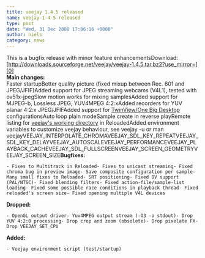 ```yaml
---
title: veejay 1.4.5 released
name: veejay-1-4-5-released
type: post
date: "Wed, 31 Dec 2008 17:06:16 +0000"
author: niels
category: news
---
```

  
This is a bugfix release with minor feature enhancementsDownload:[http://downloads.sourceforge.net/veejay/veejay-1.4.5.tar.bz2?use_mirror=][0]  
**Main changes:**  
Faster startupBetter quality picture (fixed mixup between Rec. 601 and JPEG/JFIF)Added support for JPEG streaming webcams (V4L1), tested with ov51x-jpegSlow motion works for mixing samplesAdded support for MJPEG-b, Lossless JPEG, YUV4MPEG 4:2:xAdded recorders for YUV planar 4:2:x JPEG/JFIFAdded support for [TwinView/One Big Desktop][1] configurationsAuto loop plain modeSample create in reverse playRemote listing for [veejay's working directory][2] in ReloadedAdded environment variables to customize veejay behaviour, see veejay -u or man veejayVEEJAY_INTERPOLATE_CHROMAVEEJAY_SDL_KEY_REPEATVEEJAY_SDL_KEY_DELAYVEEJAY_AUTOSCALEVEEJAY_PERFORMANCEVEEJAY_PLAYBACK_CACHEVEEJAY_SDL_FULLSCREENVEEJAY_SCREEN_GEOMETRYVEEJAY_SCREEN_SIZE**Bugfixes:**

    - Fixes to Multitrack in Reloaded- Fixes to unicast streaming- Fixed chroma bug in preview image- Save composite configuration per sample- Many small fixes to Reloaded- SRT positioning- Fixed DV support (PAL/NTSC)- Fixed blending filters- Fixed action-file/sample-list loading- Fixed some possible race conditions in playback thread- Fixed reloaded's screen size- Fixed opening multiple V4L devices

**Dropped:**

    - OpenGL output driver- Yuv4MPEG output stream (-O3 -o stdout)- Drop YUV 4:2:0 processing- Drop crop and zoom (obsolete)- Drop pixelate FX- Drop VEEJAY_SET_CPU

**Added:**

    - Veejay environment script (test/startup)

[0]: http://downloads.sourceforge.net/veejay/veejay-1.4.5.tar.bz2?use_mirror=
[1]: http://www.veejayhq.net/docs/veejay-environment-variables/
[2]: http://www.veejayhq.net/wp-content/uploads/2009/01/medialist.jpg